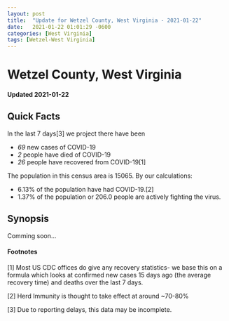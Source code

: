 ```yaml
---
layout: post
title:  "Update for Wetzel County, West Virginia - 2021-01-22"
date:   2021-01-22 01:01:29 -0600
categories: [West Virginia]
tags: [Wetzel-West Virginia]
---
```


# Wetzel County, West Virginia
#### Updated 2021-01-22

## Quick Facts

In the last 7 days[3] we project there have been
- *69* new cases of COVID-19
- *2* people have died of COVID-19
- *26* people have recovered from COVID-19[1]

The population in this census area is 15065. By our calculations:
- 6.13% of the population have had COVID-19.[2]
- 1.37% of the population or 206.0 people are actively fighting the virus.

## Synopsis

Comming soon...


#### Footnotes

[1] Most US CDC offices do give any recovery statistics- we base this on a formula which looks at confirmed new cases
15 days ago (the average recovery time) and deaths over the last 7 days.

[2] Herd Immunity is thought to take effect at around ~70-80%

[3] Due to reporting delays, this data may be incomplete.
 
    